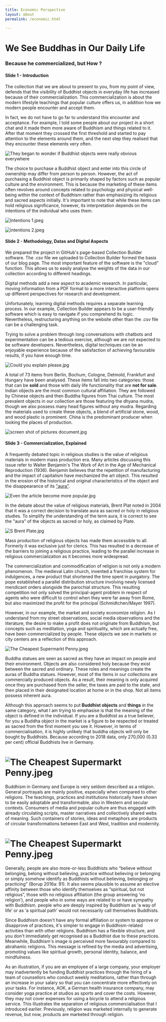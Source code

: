 ```yaml
---
title: Economic Perspective
layout: about
permalink: /economic.html

---
```


# We See Buddhas in Our Daily Life

### Because he commercialized, but How ?

#### Slide 1 - Introduction

The collection that we are about to present to you, from my point of view, defends that the visibility of Buddhist objects in everyday life has increased because of their commercialization. This commercialization is about the modern lifestyle teachings that popular culture offers us, in addition how we modern people encounter and accept them.

In fact, we do not have to go far to understand this encounter and acceptance. For example, I told some people about our project in a short chat and it made them more aware of Buddhism and things related to it. After that moment they crossed the first threshold and started to pay attention to the elements around them, and the next step they realised that they encounter these elements very often.

![They began to wonder if Buddhist objects were really obvious everywhere](https://github.com/ceresdigaproject/economicorsacred1/blob/main/assets/img/Screenshots.jpg?raw=true)


The choice to purchase a Buddhist object and enter into this circle of ownership may differ from person to person. However, the act of purchasing a Buddhist object is primarily shaped by factors such as popular culture and the environment. This is because the marketing of these items often revolves around concepts related to psychology and physical well-being within the context of Buddhism rather than emphasizing its religious and sacred aspects initially. It's important to note that while these items can hold religious significance, however, its interpretation depends on the intentions of the individual who uses them.

![Intentions 1.jpeg](https://github.com/ceresdigaproject/economicorsacred1/blob/main/assets/img/spiritual%20intention%201.jpeg?raw=true)


![intentions 2.jpeg](https://github.com/ceresdigaproject/economicorsacred1/blob/main/assets/img/spiritual%20intention%202.jpeg?raw=true)


#### Slide 2 - Methodology, Datas and Digital Aspects

We prepared the project in GitHub's page-based Collection Builder software. The .csv file we uploaded to Collection Builder formed the basis of our blog page. The most important feature of the software is the "cloud" function. This allows us to easily analyse the weights of the data in our collection according to different headings.

Digital methods add a new aspect to academic research. In particular, moving information from a PDF format to a more interactive platform opens up different perspectives for research and development.

Unfortunately, learning digital methods requires a separate learning process. In our example, Collection Builder appears to be a user-friendly software which is easy to navigate if you comprehend its logic. Nevertheless, restructuring anything on the website other than the .csv file can be a challenging task.

Trying to solve a problem through long conversations with chatbots and experimentation can be a tedious exercise, although we are not expected to be software developers. Nevertheless, digital techniques can be an enjoyable experience because of the satisfaction of achieving favourable results, if you have enough time.

![Could you explain please.jpg](https://github.com/ceresdigaproject/economicorsacred1/blob/main/assets/img/digital%20methods%20paragraph.jpg?raw=true)


A total of 73 items from Berlin, Bochum, Cologne, Detmold, Frankfurt and Hungary have been analysed. These items fall into two categories: those that can be **sold** and those with daily life functionality that are **not for sale**. Indian objects are the most common cultural affiliation. They are followed by Chinese objects and then Buddha figures from Thai culture. The most prevalent objects in our collection are those featuring the dhyana mudra, though we also possess many head figures without any mudra. Regarding the materials used to create these objects, a blend of artificial stone, wood, and wood plastic is prominent. China is the predominant producer when looking the places of production.

![screen shot of pictures document.jpg](https://github.com/ceresdigaproject/economicorsacred1/blob/main/assets/img/data%20image.jpg?raw=true)

#### Slide 3 - Commercialization, Explained

A frequently debated topic in religious studies is the value of religious materials in modern mass production era. Many articles discussing this issue refer to Walter Benjamin's The Work of Art in the Age of Mechanical Reproduction (1936). Benjamin believes that the repetition of manufacturing and the impact of capitalism have mechanized the art object. This resulted in the erosion of the historical and original characteristics of the object and the disappearance of its ["aura"](https://dictionary.cambridge.org/dictionary/english/aura).

![Even the article become more popular.jpg](https://github.com/ceresdigaproject/economicorsacred1/blob/main/assets/img/Walter%20Benjamin.jpg?raw=true)


In the debate about the value of religious materials, Brent Plat noted in 2004 that it was a correct decision to translate aura as sacred or holy in religious studies. To simplify the understanding of the term aura, it is correct to see the "aura" of the objects as sacred or holy, as claimed by Plate.

![S Brent Plate.jpg](https://github.com/ceresdigaproject/economicorsacred1/blob/main/assets/img/S%20Brent%20Plate.jpg?raw=true)


Mass production of religious objects has made them accessible to all. Formerly it was exclusive just for clerics. This has resulted in a decrease of the barriers to joining a religious practice, leading to the parallel increase in religious commercialization as it becomes more widespread.

The commercialization and commodification of religion is not only a modern phenomenon. The medieval Latin church, invented a franchise system for indulgences, a new product that shortened the time spent in purgatory. The pope established a parallel distribution structure involving newly licensed mendicant orders alongside the parochial structure. This resulting competition not only solved the principal-agent problem in respect of agents who were difficult to control when they were far away from Rome, but also maximized the profit for the principal (Schmidtchen/Mayer 1997).

However, in our example, the market and society economize religion. As I understand from my street observations, social media observations and the literature, the desire to make a profit does not originate from Buddhism, but concepts such as meditation, yoga and spirituality, which are actually free, have been commercialized by people. These objects we see in markets or city centers are a reflection of this approach.

![The Cheapest Supermarkt Penny.jpeg](https://github.com/ceresdigaproject/economicorsacred1/blob/main/assets/img/The%20Cheapest%20Supermarkt%20Penny.jpeg?raw=true)


Buddha statues are seen as sacred as they have an impact on people and their environment. Objects are also considered holy because they exist between the sacred and ordinary. These roles and meanings create the auras of Buddha statues. However, most of the items in our collections are commercially produced objects. As a result, their meaning is only acquired once they are purchased from the seller, the taxes are paid to the state, and then placed in their designated location at home or in the shop. Not all items possess inherent aura.

Although this approach seems to put **Buddhist objects** and **things** in the same category, what I am trying to emphasise is that the meaning of the object is defined in the individual. If you are a Buddhist as a true believer, for you a Buddha object in the market is a figure to be respected or treated as sacred from the first moment you see it. However, in terms of commercialisation, it is highly unlikely that buddha objects will only be bought by Buddhists. Because according to 2018 data, only 270,000 (0.33 per cent) official Buddhists live in Germany.

# ![The Cheapest Supermarkt Penny.jpeg](https://github.com/ceresdigaproject/economicorsacred1/blob/main/assets/img/The%20Cheapest%20Supermarkt%20Penny.jpeg?raw=true)

Buddhism in Germany and Europe is very seldom described as a religion. General portrayals are mainly positive, especially when compared to other religions. The teachings, practices and institutions historically have shown to be easily adoptable and transformable, also in Western and secular contexts. Consumers of media and popular culture are thus engaged with already circulating scripts, master narratives and collectively shared webs of meaning. Such containers of stories, ideas and metaphors are products of circular transformations between East and West, tradition and modernity.

# ![The Cheapest Supermarkt Penny.jpeg](https://github.com/ceresdigaproject/economicorsacred1/blob/main/assets/img/The%20Cheapest%20Supermarkt%20Penny.jpeg?raw=true)

Generally, people are also more-or-less Buddhists who “believe without belonging, belong without believing, practice without believing or belonging or simply somehow identify as Buddhists without believing, belonging or practicing” (Borup 2016a: 91). It also seems plausible to assume an elective affinity between those who identify themselves as “spiritual, but not religious”, those with no religious affiliation (the group answering ‘no religion’), and people who in some ways are related to or have sympathy with Buddhism. people who are deeply inspired by Buddhism as ‘a way of life’ or as ‘a spiritual path’ would not necessarily call themselves Buddhists.

Since Buddhism doesn't have any formal affiliation or system to approve or disapprove of practices, it's simpler to engage in Buddhism-related activities than with other religions. Buddhism has a flexible structure, and you don't immediately get recognised as a Buddhist due to these practices. Meanwhile, Buddhism's image is perceived more favourably compared to abrahamic religions.
This message is refined by the media and advertising, promoting values like spiritual growth, personal identity, balance, and mindfulness.

As an illustration, if you are an employee of a large company, your employer may inadvertently be funding Buddhist practices through the hiring of a team of counsellors who conduct weekly meditations, rather than through an increase in your salary so that you can concentrate more effectively on your tasks. For instance, AOK, a German health insurance company, may consider yoga practice at studios as sports and cover the costs. However, they may not cover expenses for using a bicycle to attend a religious service. This illustrates the separation of religious commercialisation that I introduced earlier. Previously, religion was marketed internally to generate revenue, but now, products are marketed through religion.
